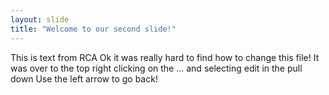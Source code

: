 ```yaml
---
layout: slide
title: "Welcome to our second slide!"
---
```

This is text from RCA
Ok it was really hard to find how to change this file!
It was over to the top right clicking on the ... and selecting edit in the pull down
Use the left arrow to go back!
